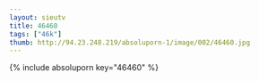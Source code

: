 ```yaml
--- 
layout: sieutv
title: 46460
tags: ["46k"]
thumb: http://94.23.248.219/absoluporn-1/image/002/46460.jpg
---
```

{% include absoluporn key="46460" %} 
